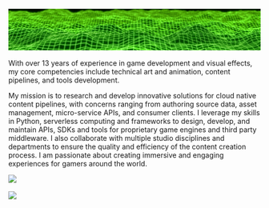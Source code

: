 ![Background Image](https://github.com/michaeltrainor/michaeltrainor/blob/608c602c37aae909286372dd9a02956f0150c99c/background.jpg)

With over 13 years of experience in game development and visual effects, my core competencies include technical art and animation, content pipelines, and tools development.

My mission is to research and develop innovative solutions for cloud native content pipelines, with concerns ranging from authoring source data, asset management, micro-service APIs, and consumer clients. I leverage my skills in Python, serverless computing and frameworks to design, develop, and maintain APIs, SDKs and tools for proprietary game engines and third party middleware. I also collaborate with multiple studio disciplines and departments to ensure the quality and efficiency of the content creation process. I am passionate about creating immersive and engaging experiences for gamers around the world.

<a href="https://www.linkedin.com/in/mtrainor"><img
        src="https://github.com/michaeltrainor/michaeltrainor/assets/914139/00cf9d00-5e83-46d7-ad73-fd9ae9520c47"
        width="32px" /></a>
        
<a href="https://twitter.com/haktwld"><img
        src="https://github.com/michaeltrainor/michaeltrainor/assets/914139/c724cea5-a4a9-4d99-9165-41b8889339e4"
        width="32px" /></a>
